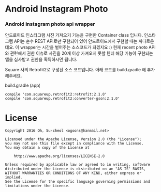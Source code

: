 # Android Instagram Photo
### Android instagram photo api wrapper

안드로이드 인스타그램 사진 가져오기 기능을 구현한 Container class 입니다.
인스타그램 API는 순수 REST API로만 구현되어 있어 안드로이드에서 구현할 때는 까다로운데요.
이 wrapper는 시간을 벌어주는 소스코드가 되겠지요 :)
현재 recent photo API와 관련해서 권한 이슈로 사진을 20개 이상 가져오지 못할 텐데
해당 기능이 구현되는 앱을 심사받고 권한을 획득하시면 됩니다.

Square 사의 Retrofit2로 구성된 소스 코드입니다.
아래 코드를 build.gradle 에 추가해주세요.

build.gradle (app)

    compile 'com.squareup.retrofit2:retrofit:2.1.0'
    compile 'com.squareup.retrofit2:converter-gson:2.1.0'

# License

    Copyright 2016 Oh, Su-cheol <ogoons@hanmail.net>

    Licensed under the Apache License, Version 2.0 (the "License");
    you may not use this file except in compliance with the License.
    You may obtain a copy of the License at

        http://www.apache.org/licenses/LICENSE-2.0

    Unless required by applicable law or agreed to in writing, software
    distributed under the License is distributed on an "AS IS" BASIS,
    WITHOUT WARRANTIES OR CONDITIONS OF ANY KIND, either express or implied.
    See the License for the specific language governing permissions and
    limitations under the License.
